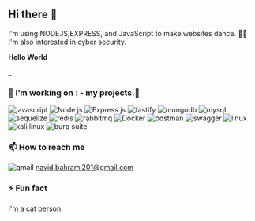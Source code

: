 ## Hi there 👋

I'm using NODEJS,EXPRESS, and JavaScript to make websites dance. 🕺🏽
I'm also interested in cyber security.

**Hello World**

_

### 🔭 I’m working on : - my projects.🌱



<div display="flex">
  <img src="https://img.shields.io/badge/JavaScript-323330?style=for-the-badge&logo=javascript&logoColor=F7DF1E" alt="javascript"/>
  <img src="https://img.shields.io/badge/Node%20js-339933?style=for-the-badge&logo=nodedotjs&logoColor=white" alt="Node js"/>
  <img src="https://img.shields.io/badge/Express%20js-000000?style=for-the-badge&logo=express&logoColor=white" alt="Express js"/>
  <img src="https://img.shields.io/badge/fastify-202020?style=for-the-badge&logo=fastify&logoColor=white" alt="fastify"/>
  <img src="https://img.shields.io/badge/MongoDB-4EA94B?style=for-the-badge&logo=mongodb&logoColor=white" alt="mongodb"/>
  <img src="https://img.shields.io/badge/MySQL-005C84?style=for-the-badge&logo=mysql&logoColor=white" alt="mysql"/>
  <img src="https://img.shields.io/badge/Sequelize-52B0E7?style=for-the-badge&logo=Sequelize&logoColor=white" alt="sequelize"/>
  <img src="https://img.shields.io/badge/redis-CC0000.svg?&style=for-the-badge&logo=redis&logoColor=white" alt="redis"/>
  <img src="https://img.shields.io/badge/rabbitmq-%23FF6600.svg?&style=for-the-badge&logo=rabbitmq&logoColor=white" alt="rabbitmq"/>
  <img src="https://img.shields.io/badge/Docker-2CA5E0?style=for-the-badge&logo=docker&logoColor=white" alt="Docker"/>
  <img src="https://img.shields.io/badge/Postman-FF6C37?style=for-the-badge&logo=Postman&logoColor=white" alt="postman"/>
  <img src="https://img.shields.io/badge/Swagger-85EA2D?style=for-the-badge&logo=Swagger&logoColor=white" alt="swagger"/>
  <img src="https://img.shields.io/badge/Linux-FCC624?style=for-the-badge&logo=linux&logoColor=black" alt="linux"/>  
  <img src="https://img.shields.io/badge/Kali_Linux-557C94?style=for-the-badge&logo=kali-linux&logoColor=white" alt="kali linux"/>
  <img src="https://img.shields.io/badge/burpsuite-FF6633?style=for-the-badge&logo=burpsuite&logoColor=white" alt="burp suite"/>
</div>


### 📫 How to reach me
<img src="https://img.shields.io/badge/Gmail-D14836?style=for-the-badge&logo=gmail&logoColor=white" alt="gmail"/>  navid.bahrami201@gmail.com

### ⚡ Fun fact

I'm a cat person.
